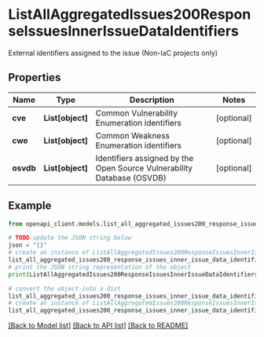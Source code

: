 # ListAllAggregatedIssues200ResponseIssuesInnerIssueDataIdentifiers

External identifiers assigned to the issue (Non-IaC projects only)

## Properties

Name | Type | Description | Notes
------------ | ------------- | ------------- | -------------
**cve** | **List[object]** | Common Vulnerability Enumeration identifiers | [optional] 
**cwe** | **List[object]** | Common Weakness Enumeration identifiers | [optional] 
**osvdb** | **List[object]** | Identifiers assigned by the Open Source Vulnerability Database (OSVDB) | [optional] 

## Example

```python
from openapi_client.models.list_all_aggregated_issues200_response_issues_inner_issue_data_identifiers import ListAllAggregatedIssues200ResponseIssuesInnerIssueDataIdentifiers

# TODO update the JSON string below
json = "{}"
# create an instance of ListAllAggregatedIssues200ResponseIssuesInnerIssueDataIdentifiers from a JSON string
list_all_aggregated_issues200_response_issues_inner_issue_data_identifiers_instance = ListAllAggregatedIssues200ResponseIssuesInnerIssueDataIdentifiers.from_json(json)
# print the JSON string representation of the object
print(ListAllAggregatedIssues200ResponseIssuesInnerIssueDataIdentifiers.to_json())

# convert the object into a dict
list_all_aggregated_issues200_response_issues_inner_issue_data_identifiers_dict = list_all_aggregated_issues200_response_issues_inner_issue_data_identifiers_instance.to_dict()
# create an instance of ListAllAggregatedIssues200ResponseIssuesInnerIssueDataIdentifiers from a dict
list_all_aggregated_issues200_response_issues_inner_issue_data_identifiers_from_dict = ListAllAggregatedIssues200ResponseIssuesInnerIssueDataIdentifiers.from_dict(list_all_aggregated_issues200_response_issues_inner_issue_data_identifiers_dict)
```
[[Back to Model list]](../README.md#documentation-for-models) [[Back to API list]](../README.md#documentation-for-api-endpoints) [[Back to README]](../README.md)


